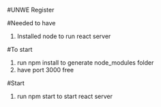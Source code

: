#UNWE Register

#Needed to have
1. Installed node to run react server

#To start
1. run npm install to generate node_modules folder
2. have port 3000 free

#Start
1. run npm start to start react server